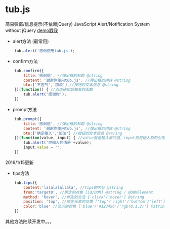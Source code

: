 # tub.js
简易弹窗/信息提示(不依赖jQuery) JavaScript Alert/Notification System without jQuery
[demo戳我](www.4szu.com/tub)
- alert方法 (最常用)

```javascript
	tub.alert('感谢使用tub.js');
```

- confirm方法 

```javascript
	tub.confirm({
	    title:'感谢信', //弹出框的标题 @string
	    content: '谢谢你使用tub.js', //弹出框的内容 @string
	    btn:['不客气','加油'] //按钮的文本信息 @string
	})(function() { //点击确定后触发的函数
	    tub.alert('感谢你'); 
	})
```

- prompt方法

```javascript
	tub.prompt({
	    title:'感谢信', //弹出框的标题 @string
	    content: '谢谢你使用tub.js', //弹出框的内容 @string
	    btn:['确定输入','加油'] //按钮的文本信息 @string
	})(function(value, input) { //value就是输入框的值，input则是输入框的引用
	    tub.alert('你输入的值是'+value);
	    input.value = '';
	})
```

2016/1/15更新

- tips方法

```javascript
	tub.tips({
		content:'lalalalallala', //tips的内容 @string 
		from:'target0', //绑定的对象 [id/DOM] @string / @DOMElement
		method: 'hover', //绑定的方法 ['click'/'hover'] @string
		position: 'top', //绑定元素的位置 ['top'/'right'/'bottom'/'left'] @string
		color:'blue' //显示的颜色 ['blue'/'#123456'/'rgb(0,1,2)'] @string
	})
```

其他方法陆续开发中。。。